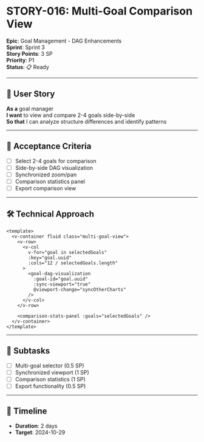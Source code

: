 # STORY-016: Multi-Goal Comparison View

**Epic**: Goal Management - DAG Enhancements  
**Sprint**: Sprint 3  
**Story Points**: 3 SP  
**Priority**: P1  
**Status**: 📋 Ready  

---

## 📖 User Story

**As a** goal manager  
**I want** to view and compare 2-4 goals side-by-side  
**So that** I can analyze structure differences and identify patterns

---

## 🎯 Acceptance Criteria

- [ ] Select 2-4 goals for comparison
- [ ] Side-by-side DAG visualization
- [ ] Synchronized zoom/pan
- [ ] Comparison statistics panel
- [ ] Export comparison view

---

## 🛠️ Technical Approach

```vue
<template>
  <v-container fluid class="multi-goal-view">
    <v-row>
      <v-col
        v-for="goal in selectedGoals"
        :key="goal.uuid"
        :cols="12 / selectedGoals.length"
      >
        <goal-dag-visualization
          :goal-id="goal.uuid"
          :sync-viewport="true"
          @viewport-change="syncOtherCharts"
        />
      </v-col>
    </v-row>
    
    <comparison-stats-panel :goals="selectedGoals" />
  </v-container>
</template>
```

---

## 📝 Subtasks

- [ ] Multi-goal selector (0.5 SP)
- [ ] Synchronized viewport (1 SP)
- [ ] Comparison statistics (1 SP)
- [ ] Export functionality (0.5 SP)

---

## 📅 Timeline

- **Duration**: 2 days
- **Target**: 2024-10-29
